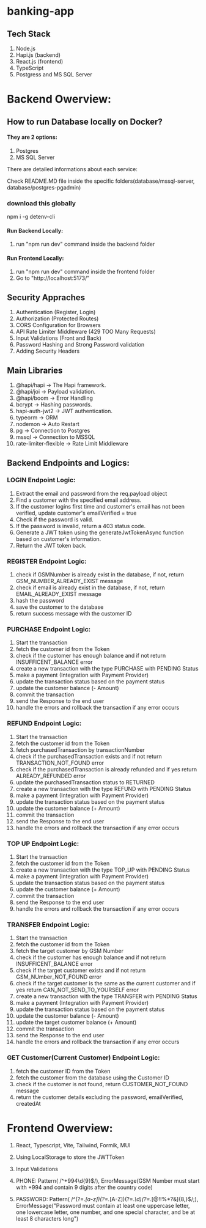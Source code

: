 # banking-app


## Tech Stack

1.  Node.js
2.  Hapi.js (backend)
3.  React.js (frontend)
4.  TypeScript
5.  Postgress and MS SQL Server


# Backend Owerview:


## How to run Database locally on Docker? 

#### They are 2 options: 

1. Postgres
2. MS SQL Server

There are detailed informations about each service:   

Check README.MD file inside the specific folders(database/mssql-server, database/postgres-pgadmin) 



### download this globally

npm i -g detenv-cli



#### Run Backend Locally:

1. run "npm run dev" command inside the backend folder


#### Run Frontend Locally:

1. run "npm run dev" command inside the frontend folder
2. Go to "http://localhost:5173/"
 


## Security Appraches

1. Authentication (Register, Login)
2. Authorization (Protected Routes)
3. CORS Configuration for Browsers
4. API Rate Limiter Middleware (429 TOO Many Requests)
5. Input Validations (Front and Back)
6. Password Hashing and Strong Password validation
7. Adding Security Headers



## Main Libraries

1.  @hapi/hapi            -> The Hapi framework.
2.  @hapi/joi             -> Payload validation.
3.  @hapi/boom            -> Error Handling
4.  bcrypt                -> Hashing passwords.
5.  hapi-auth-jwt2        -> JWT authentication.
6.  typeorm               -> ORM
7.  nodemon               -> Auto Restart
8.  pg                    -> Connection to Postgres
9.  mssql                 -> Connection to MSSQL
11. rate-limiter-flexible -> Rate Limit Middleware



## Backend Endpoints and Logics:
 

### LOGIN Endpoint Logic:

1. Extract the email and password from the req.payload object
2. Find a customer with the specified email address.
3. If the customer logins first time and customer's email has not been verified, update customer's emailVerified = true
4. Check if the password is valid.
5. If the password is invalid, return a 403 status code.
6. Generate a JWT token using the generateJwtTokenAsync function based on customer's information.
7. Return the JWT token back.




### REGISTER Endpoint Logic:

1. check if GSMNumber is already exist in the database, if not, return GSM_NUMBER_ALREADY_EXIST message
2. check if email is already exist in the database, if not, return EMAIL_ALREADY_EXIST message
3. hash the password
4. save the customer to the database
5. return success message with the customer ID




### PURCHASE Endpoint Logic:

1.  Start the transaction
2.  fetch the customer id from the Token
3.  check if the customer has enough balance and if not return INSUFFICENT_BALANCE error
4.  create a new transaction with the type PURCHASE with PENDING Status
5.  make a payment (Integration with Payment Provider)
6.  update the transaction status based on the payment status
7.  update the customer balance (- Amount)
8.  commit the transaction
9.  send the Response to the end user
10. handle the errors and rollback the transaction if any error occurs




### REFUND Endpoint Logic:

1.  Start the transaction
2.  fetch the customer id from the Token
3.  fetch purchasedTransaction by transactionNumber
4.  check if the purchasedTransaction exists and if not return TRANSACTION_NOT_FOUND error
5.  check if the purchasedTransaction is already refunded and if yes return ALREADY_REFUNDED error
6.  update the purchasedTransaction status to RETURNED
7.  create a new transaction with the type REFUND with PENDING Status
8.  make a payment (Integration with Payment Provider)
9.  update the transaction status based on the payment status
10. update the customer balance (+ Amount)
11. commit the transaction
12. send the Response to the end user
13. handle the errors and rollback the transaction if any error occurs




### TOP UP Endpoint Logic:

1. Start the transaction
2. fetch the customer id from the Token
3. create a new transaction with the type TOP_UP with PENDING Status
4. make a payment (Integration with Payment Provider)
5. update the transaction status based on the payment status
6. update the customer balance (+ Amount)
7. commit the transaction
8. send the Response to the end user
9. handle the errors and rollback the transaction if any error occurs




### TRANSFER Endpoint Logic:

1.  Start the transaction
2.  fetch the customer id from the Token
3.  fetch the target customer by GSM Number
4.  check if the customer has enough balance and if not return INSUFFICENT_BALANCE error
5.  check if the target customer exists and if not return GSM_NUmber_NOT_FOUND error
6.  check if the target customer is the same as the current customer and if yes return CAN_NOT_SEND_TO_YOURSELF error
7.  create a new transaction with the type TRANSFER with PENDING Status
8.  make a payment (Integration with Payment Provider)
9.  update the transaction status based on the payment status
10. update the customer balance (- Amount)
11. update the target customer balance (+ Amount)
12. commit the transaction
13. send the Response to the end user
14. handle the errors and rollback the transaction if any error occurs


### GET Customer(Current Customer) Endpoint Logic:

1. fetch the customer ID from the Token
2. fetch the customer from the database using the Customer ID
3. check if the customer is not found, return CUSTOMER_NOT_FOUND message
4. return the customer details excluding the password, emailVerified, createdAt



# Frontend Owerview:

1. React, Typescript, Vite, Tailwind, Formik, MUI

2. Using LocalStorage to store the JWTToken

3. Input Validations

4. PHONE: Pattern( /^\+994\d{9}$/), 
ErrorMessage(GSM Number must start with +994 and contain 9 digits after the country code)

5. PASSWORD: Pattern( /^(?=.*[a-z])(?=.*[A-Z])(?=.*\d)(?=.*[@$!%*?&])[A-Za-z\d@$!%*?&]{8,}$/;), 
ErrorMessage("Password must contain at least one uppercase letter, one lowercase letter, one number, and one special character, and be at least 8 characters long")

 
